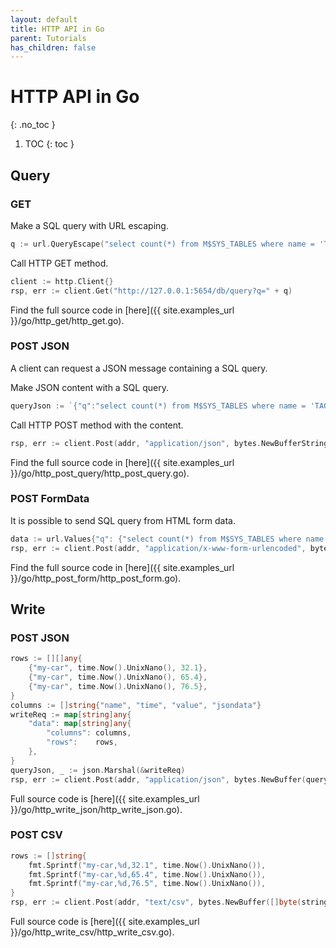 ```yaml
---
layout: default
title: HTTP API in Go
parent: Tutorials
has_children: false
---
```


# HTTP API in Go
{: .no_toc }

1. TOC
{: toc }

## Query

### GET

Make a SQL query with URL escaping.

```go
q := url.QueryEscape("select count(*) from M$SYS_TABLES where name = 'TAGDATA'")
```

Call HTTP GET method.

```go
client := http.Client{}
rsp, err := client.Get("http://127.0.0.1:5654/db/query?q=" + q)
```

Find the full source code in [here]({{ site.examples_url }}/go/http_get/http_get.go).

### POST JSON

A client can request a JSON message containing a SQL query.

Make JSON content with a SQL query.

```go
queryJson := `{"q":"select count(*) from M$SYS_TABLES where name = 'TAGDATA'"}`
```

Call HTTP POST method with the content.

```go
rsp, err := client.Post(addr, "application/json", bytes.NewBufferString(queryJson))
```

Find the full source code in [here]({{ site.examples_url }}/go/http_post_query/http_post_query.go).

### POST FormData

It is possible to send SQL query from HTML form data.

```go
data := url.Values{"q": {"select count(*) from M$SYS_TABLES where name = 'TAGDATA'"}}
rsp, err := client.Post(addr, "application/x-www-form-urlencoded", bytes.NewBufferString(data.Encode()))
```

Find the full source code in [here]({{ site.examples_url }}/go/http_post_form/http_post_form.go).


## Write

### POST JSON

```go
rows := [][]any{
	{"my-car", time.Now().UnixNano(), 32.1},
	{"my-car", time.Now().UnixNano(), 65.4},
	{"my-car", time.Now().UnixNano(), 76.5},
}
columns := []string{"name", "time", "value", "jsondata"}
writeReq := map[string]any{
	"data": map[string]any{
		"columns": columns,
		"rows":    rows,
	},
}
queryJson, _ := json.Marshal(&writeReq)
rsp, err := client.Post(addr, "application/json", bytes.NewBuffer(queryJson))
```

Full source code is [here]({{ site.examples_url }}/go/http_write_json/http_write_json.go).

### POST CSV

```go
rows := []string{
	fmt.Sprintf("my-car,%d,32.1", time.Now().UnixNano()),
	fmt.Sprintf("my-car,%d,65.4", time.Now().UnixNano()),
	fmt.Sprintf("my-car,%d,76.5", time.Now().UnixNano()),
}
rsp, err := client.Post(addr, "text/csv", bytes.NewBuffer([]byte(strings.Join(rows, "\n"))))
```
Full source code is [here]({{ site.examples_url }}/go/http_write_csv/http_write_csv.go).